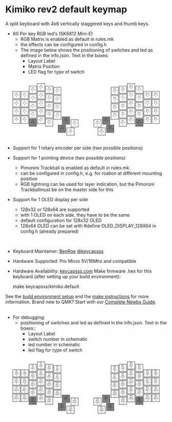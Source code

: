 # Kimiko rev2 default keymap

A split keyboard with 4x6 vertically staggered keys and thumb keys.

- 60 Per key RGB led's (SK6812 Mini-E)
	- RGB Matrix is enabled as default in rules.mk
	- the effects can be configured in config.h 
	- The image below shows the positioning of switches and led as defined in the info.json. Text in the boxes:<br /> 
		- Layout Label<br /> 
		- Matrix Position<br /> 
		- LED flag for type of switch<br /> 
<img src="https://github.com/Ex3c4Def/dev_images/blob/main/kimiko_rev2_layout_position_matrix.png" width="800" />

	
- Support for 1 rotary encoder per side (two possible positions)  
  
- Support for 1 pointing device (two possible positions)  
	- Pimoroni Trackball is enabled as default in rules.mk  
	- can be configured in config.h, e.g. for roation at different mounting position  
	- RGB lightning can be used for layer indication, but the Pimoroni Trackballmust be on the master side for this  
  	
- Support for 1 OLED display per side  
	- 128x32 or 128x64 are supported  
	- with 1 OLED on each side, they have to be the same  
	- default configuration for 128x32 OLED  
	- 128x64 OLED can be set with #define OLED_DISPLAY_128X64 in config.h (already prepared)  
<br />  

* Keyboard Maintainer: [BenRoe](https://github.com/BenRoe/) [@keycapsss](https://twitter.com/keycapsss)
* Hardware Supported: Pro Micro 5V/16Mhz and compatible
* Hardware Availability: [keycapsss.com](https://keycapsss.com)
Make firmware .hex for this keyboard (after setting up your build environment):

    make keycapsss/kimiko:default

See the [build environment setup](https://docs.qmk.fm/#/getting_started_build_tools) and the [make instructions](https://docs.qmk.fm/#/getting_started_make_guide) for more information. Brand new to QMK? Start with our [Complete Newbs Guide](https://docs.qmk.fm/#/newbs).
<br />
<br />  

* For debugging:
	- positioning of switches and led as defined in the info.json. Text in the boxes::<br />   
		- Layout Label<br />   
		- switch number in schematic<br />   
		- led number in schematic<br />   
		- led flag for type of switch<br /> 
<img src="https://github.com/Ex3c4Def/dev_images/blob/main/kimiko_rev2_layout_position_schematic.png" width="800" />
<br /> 
<br /> 
